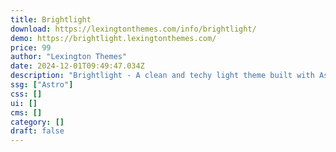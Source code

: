 ```yaml
---
title: Brightlight
download: https://lexingtonthemes.com/info/brightlight/
demo: https://brightlight.lexingtonthemes.com/
price: 99
author: "Lexington Themes"
date: 2024-12-01T09:49:47.034Z
description: "Brightlight - A clean and techy light theme built with Astrojs and Talwind CSS for your next project"
ssg: ["Astro"]
css: []
ui: []
cms: []
category: []
draft: false
---
```

